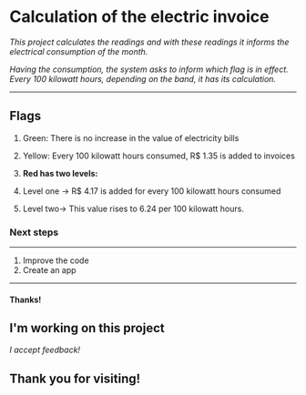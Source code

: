 # **Calculation of the electric invoice**

_This project calculates the readings and with these
readings it informs the electrical consumption of the month._

_Having the consumption, the system asks to inform which flag is in effect.
Every 100 kilowatt hours, depending on the band, it has its calculation._
***

## Flags

1. Green: There is no increase in the value of electricity bills

2. Yellow: Every 100 kilowatt hours
consumed, R$ 1.35 is added to invoices
3. **Red has two levels:**
4. Level one -> R$ 4.17 is added for every 100 kilowatt hours consumed
5. Level two-> This value rises to 6.24 per 100 kilowatt hours.

### Next steps
***

1. Improve the code
2. Create an app

***

#### **Thanks!**

## **I'm working on this project**

_I accept feedback!_

## **Thank you for visiting!**
